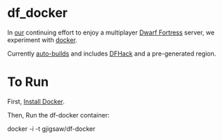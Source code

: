 df_docker
=========

In [our](http://mefightclub.com) continuing effort to enjoy a multiplayer [Dwarf Fortress](http://www.bay12games.com/dwarves/) server, we experiment with [docker](www.docker.com). 

Currently [auto-builds](https://registry.hub.docker.com/u/gjigsaw/df-docker/) and includes [DFHack](https://github.com/DFHack/dfhack) and a pre-generated region.

To Run
======
First, [Install Docker](http://docs.docker.com/installation/).

Then, Run the df-docker container:

docker -i -t gjigsaw/df-docker

